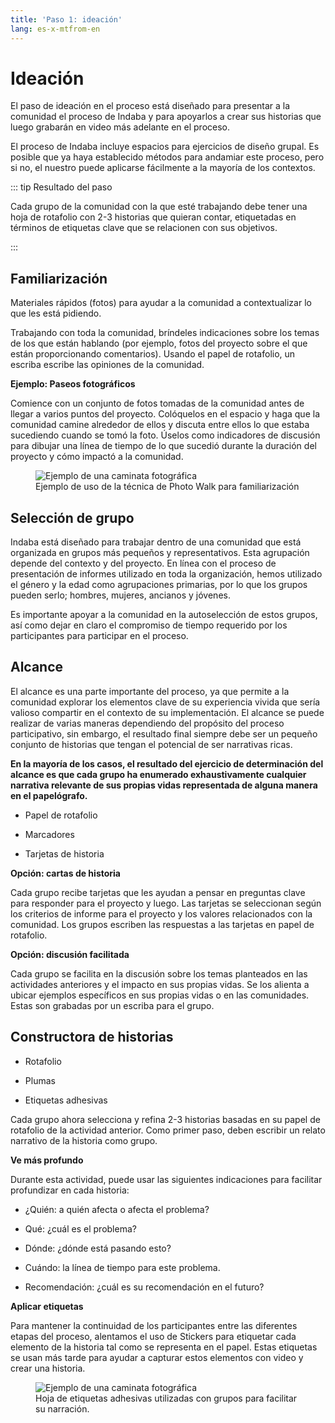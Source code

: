 ```yaml
---
title: 'Paso 1: ideación'
lang: es-x-mtfrom-en
---
```

<ReadTime/> 


<Steps :step="1"/> 

<h1> Ideación </h1> 

<Leader> 

 El paso de ideación en el proceso está diseñado para presentar a la comunidad el proceso de Indaba y para apoyarlos a crear sus historias que luego grabarán en video más adelante en el proceso.  

 El proceso de Indaba incluye espacios para ejercicios de diseño grupal. Es posible que ya haya establecido métodos para andamiar este proceso, pero si no, el nuestro puede aplicarse fácilmente a la mayoría de los contextos.  

</Leader> 

::: tip Resultado del paso  

 Cada grupo de la comunidad con la que esté trabajando debe tener una hoja de rotafolio con 2-3 historias que quieran contar, etiquetadas en términos de etiquetas clave que se relacionen con sus objetivos.  

:::  

<TimeGuide title="1 hora"> 

<h2> Familiarización </h2> 

</TimeGuide> 

<Materials title="Materiales"> 

 Materiales rápidos (fotos) para ayudar a la comunidad a contextualizar lo que les está pidiendo.  

</Materials> 

<Paper/> 

 Trabajando con toda la comunidad, bríndeles indicaciones sobre los temas de los que están hablando (por ejemplo, fotos del proyecto sobre el que están proporcionando comentarios). Usando el papel de rotafolio, un escriba escribe las opiniones de la comunidad.  

<StepOptions title="Opciones: familiarización"> 

 <strong>Ejemplo: Paseos fotográficos</strong>  

 Comience con un conjunto de fotos tomadas de la comunidad antes de llegar a varios puntos del proyecto. Colóquelos en el espacio y haga que la comunidad camine alrededor de ellos y discuta entre ellos lo que estaba sucediendo cuando se tomó la foto. Úselos como indicadores de discusión para dibujar una línea de tiempo de lo que sucedió durante la duración del proyecto y cómo impactó a la comunidad.  

<figure> 

<img src="/imgs/photowalk.jpg" alt="Ejemplo de una caminata fotográfica"> 

<figcaption> Ejemplo de uso de la técnica de Photo Walk para familiarización </figcaption> 
</figure> 

</StepOptions> 

<TimeGuide title="30 minutos"> 

<h2> Selección de grupo </h2> 

</TimeGuide> 

 Indaba está diseñado para trabajar dentro de una comunidad que está organizada en grupos más pequeños y representativos. Esta agrupación depende del contexto y del proyecto. En línea con el proceso de presentación de informes utilizado en toda la organización, hemos utilizado el género y la edad como agrupaciones primarias, por lo que los grupos pueden serlo; hombres, mujeres, ancianos y jóvenes.  

 Es importante apoyar a la comunidad en la autoselección de estos grupos, así como dejar en claro el compromiso de tiempo requerido por los participantes para participar en el proceso.  

<TimeGuide title="1-2 horas"> 

<h2> Alcance </h2> 

 El alcance es una parte importante del proceso, ya que permite a la comunidad explorar los elementos clave de su experiencia vivida que sería valioso compartir en el contexto de su implementación. El alcance se puede realizar de varias maneras dependiendo del propósito del proceso participativo, sin embargo, el resultado final siempre debe ser un pequeño conjunto de historias que tengan el potencial de ser narrativas ricas.  

 <strong>En la mayoría de los casos, el resultado del ejercicio de determinación del alcance es que cada grupo ha enumerado exhaustivamente cualquier narrativa relevante de sus propias vidas representada de alguna manera en el papelógrafo.</strong>  

</TimeGuide> 

<Materials title="Materiales"> 

<ul><li> Papel de rotafolio </li></ul> 
<ul><li> Marcadores </li></ul> 
<ul><li> Tarjetas de historia </li></ul> 

</Materials> 

<Paper/> 

<StepOptions title="Opciones: Ejercicio de alcance"> 

 <strong>Opción: cartas de historia</strong>  

 Cada grupo recibe tarjetas que les ayudan a pensar en preguntas clave para responder para el proyecto y luego. Las tarjetas se seleccionan según los criterios de informe para el proyecto y los valores relacionados con la comunidad. Los grupos escriben las respuestas a las tarjetas en papel de rotafolio.  

 <strong>Opción: discusión facilitada</strong>  

 Cada grupo se facilita en la discusión sobre los temas planteados en las actividades anteriores y el impacto en sus propias vidas. Se los alienta a ubicar ejemplos específicos en sus propias vidas o en las comunidades. Estas son grabadas por un escriba para el grupo.  

</StepOptions> 

<TimeGuide title="1-2 horas"> 

<h2> Constructora de historias </h2> 

</TimeGuide> 

<Materials title="Materiales"> 

<ul><li> Rotafolio </li></ul> 
<ul><li> Plumas </li></ul> 
<ul><li> Etiquetas adhesivas </li></ul> 

</Materials> 

<Paper/> 

 Cada grupo ahora selecciona y refina 2-3 historias basadas en su papel de rotafolio de la actividad anterior. Como primer paso, deben escribir un relato narrativo de la historia como grupo.  

 <strong>Ve más profundo</strong>  

 Durante esta actividad, puede usar las siguientes indicaciones para facilitar profundizar en cada historia:  

<ul><li> ¿Quién: a quién afecta o afecta el problema? </li></ul> 
<ul><li> Qué: ¿cuál es el problema? </li></ul> 
<ul><li> Dónde: ¿dónde está pasando esto? </li></ul> 
<ul><li> Cuándo: la línea de tiempo para este problema. </li></ul> 
<ul><li> Recomendación: ¿cuál es su recomendación en el futuro? </li></ul> 

 <strong>Aplicar etiquetas</strong>  

 Para mantener la continuidad de los participantes entre las diferentes etapas del proceso, alentamos el uso de <span class="code">Stickers</span> para etiquetar cada elemento de la historia tal como se representa en el papel. Estas etiquetas se usan más tarde para ayudar a capturar estos elementos con video y crear una historia.  

<figure> 

<img src="/imgs/stickers.jpg" alt="Ejemplo de una caminata fotográfica"> 

<figcaption> Hoja de etiquetas adhesivas utilizadas con grupos para facilitar su narración. </figcaption> 
</figure> 
